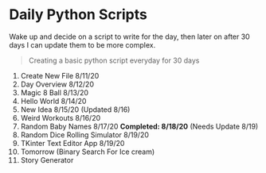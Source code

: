 # Daily Python Scripts

Wake up and decide on a script to write for the day, then later on after 30 days I can update them to be more complex.

> Creating a basic python script everyday for 30 days

1. Create New File 8/11/20
2. Day Overview 8/12/20
3. Magic 8 Ball 8/13/20
4. Hello World 8/14/20
5. New Idea 8/15/20 (Updated 8/16)
6. Weird Workouts 8/16/20
7. Random Baby Names 8/17/20 **Completed: 8/18/20** (Needs Update 8/19)
8. Random Dice Rolling Simulator 8/19/20
9. TKinter Text Editor App 8/19/20
10. Tomorrow (Binary Search For Ice cream)
11. Story Generator
